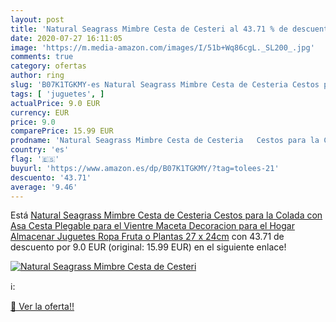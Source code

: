 ```yaml
---
layout: post
title: 'Natural Seagrass Mimbre Cesta de Cesteri al 43.71 % de descuento'
date: 2020-07-27 16:11:05
image: 'https://m.media-amazon.com/images/I/51b+Wq86cgL._SL200_.jpg'
comments: true
category: ofertas
author: ring
slug: 'B07K1TGKMY-es Natural Seagrass Mimbre Cesta de Cesteria Cestos para la...'
tags: [ 'juguetes', ]
actualPrice: 9.0 EUR
currency: EUR
price: 9.0
comparePrice: 15.99 EUR
prodname: 'Natural Seagrass Mimbre Cesta de Cesteria   Cestos para la Colada con Asa   Cesta Plegable para el Vientre Maceta   Decoracion para el Hogar Almacenar Juguetes  Ropa  Fruta o Plantas 27 x 24cm'
country: 'es'
flag: '🇪🇸'
buyurl: 'https://www.amazon.es/dp/B07K1TGKMY/?tag=tolees-21'
descuento: '43.71'
average: '9.46'
---
```


Está [Natural Seagrass Mimbre Cesta de Cesteria   Cestos para la Colada con Asa   Cesta Plegable para el Vientre Maceta   Decoracion para el Hogar Almacenar Juguetes  Ropa  Fruta o Plantas 27 x 24cm](https://www.amazon.es/dp/B07K1TGKMY/?tag=tolees-21) con 43.71 de descuento por 9.0 EUR (original: 15.99 EUR) en el siguiente enlace!

[![Natural Seagrass Mimbre Cesta de Cesteri](https://m.media-amazon.com/images/I/51b+Wq86cgL._SL200_.jpg)](https://www.amazon.es/dp/B07K1TGKMY/?tag=tolees-21)

ℹ️:


[🛒 Ver la oferta!!](https://www.amazon.es/dp/B07K1TGKMY/?tag=tolees-21)
